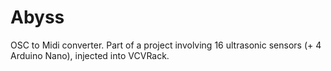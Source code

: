 # Abyss

OSC to Midi converter. Part of a project involving 16 ultrasonic sensors (+ 4 Arduino Nano), injected into VCVRack.
